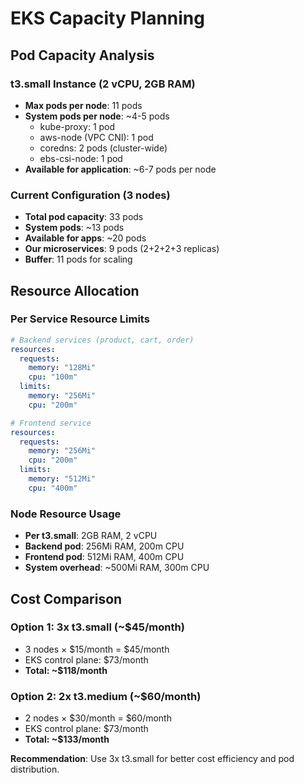 # EKS Capacity Planning

## Pod Capacity Analysis

### t3.small Instance (2 vCPU, 2GB RAM)
- **Max pods per node**: 11 pods
- **System pods per node**: ~4-5 pods
  - kube-proxy: 1 pod
  - aws-node (VPC CNI): 1 pod  
  - coredns: 2 pods (cluster-wide)
  - ebs-csi-node: 1 pod
- **Available for application**: ~6-7 pods per node

### Current Configuration (3 nodes)
- **Total pod capacity**: 33 pods
- **System pods**: ~13 pods
- **Available for apps**: ~20 pods
- **Our microservices**: 9 pods (2+2+2+3 replicas)
- **Buffer**: 11 pods for scaling

## Resource Allocation

### Per Service Resource Limits
```yaml
# Backend services (product, cart, order)
resources:
  requests:
    memory: "128Mi"
    cpu: "100m"
  limits:
    memory: "256Mi" 
    cpu: "200m"

# Frontend service
resources:
  requests:
    memory: "256Mi"
    cpu: "200m"
  limits:
    memory: "512Mi"
    cpu: "400m"
```

### Node Resource Usage
- **Per t3.small**: 2GB RAM, 2 vCPU
- **Backend pod**: 256Mi RAM, 200m CPU
- **Frontend pod**: 512Mi RAM, 400m CPU
- **System overhead**: ~500Mi RAM, 300m CPU

## Cost Comparison

### Option 1: 3x t3.small (~$45/month)
- 3 nodes × $15/month = $45/month
- EKS control plane: $73/month
- **Total: ~$118/month**

### Option 2: 2x t3.medium (~$60/month)  
- 2 nodes × $30/month = $60/month
- EKS control plane: $73/month
- **Total: ~$133/month**

**Recommendation**: Use 3x t3.small for better cost efficiency and pod distribution.